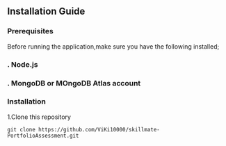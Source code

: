 ## Installation Guide

### Prerequisites

   Before running the application,make sure you have the following installed;

### . Node.js
### . MongoDB or MOngoDB Atlas account

### Installation

   1.Clone this repository
   ```
git clone https://github.com/ViKi10000/skillmate-PortfolioAssessment.git
  ```
    

      
    

